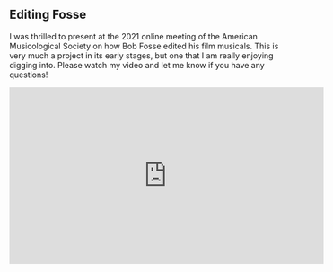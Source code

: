 ## Editing Fosse

I was thrilled to present at the 2021 online meeting of the American Musicological Society on how Bob Fosse edited his film musicals. This is very much a project in its early stages, but one that I am really enjoying digging into. Please watch my video and let me know if you have any questions!

<iframe width="560" height="315" src="https://www.youtube.com/embed/4UDxKOjzNdA" title="YouTube video player" frameborder="0" allow="accelerometer; autoplay; clipboard-write; encrypted-media; gyroscope; picture-in-picture; web-share" allowfullscreen></iframe>
